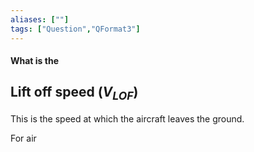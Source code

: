 ```yaml
---
aliases: [""]
tags: ["Question","QFormat3"]
---
```


#### What is the
## Lift off speed ($V_{LOF}$)
This is the speed at which the aircraft leaves the ground.

For air